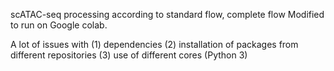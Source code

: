 scATAC-seq processing according to standard flow, complete flow
Modified to run on Google colab.

A lot of issues with 
 (1) dependencies
 (2) installation of packages from different repositories
 (3) use of different cores (Python 3)
